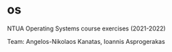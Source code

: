# os
NTUA Operating Systems course exercises (2021-2022)

Team: Angelos-Nikolaos Kanatas, Ioannis Asprogerakas
